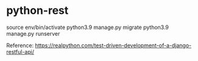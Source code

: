 # python-rest

source env/bin/activate
python3.9 manage.py migrate
python3.9 manage.py runserver

Reference:
https://realpython.com/test-driven-development-of-a-django-restful-api/